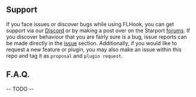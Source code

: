 ## Support

If you face issues or discover bugs while using FLHook, you can get support via our [Discord](https://discord.com/invite/c6wtsBk) or by making a post over on the Starport [forums](https://the-starport.net). If you discover behaviour that you are fairly sure is a bug, issue reports can be made directly in the [issue](https://github.com/TheStarport/FLHook/issues) section. Additionally, if you would like to request a new feature or plugin, you may also make an issue within this repo and tag it as `proposal` and `plugin request`.

## F.A.Q. 

-- TODO --